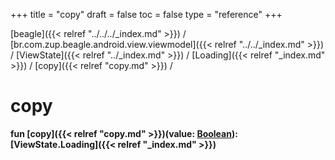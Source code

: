 +++
title = "copy"
draft = false
toc = false
type = "reference"
+++

[beagle]({{< relref "../../../_index.md" >}}) / [br.com.zup.beagle.android.view.viewmodel]({{< relref "../../_index.md" >}}) / [ViewState]({{< relref "../_index.md" >}}) / [Loading]({{< relref "_index.md" >}}) / [copy]({{< relref "copy.md" >}}) / 



# copy  
  
<b><b>fun [copy]({{< relref "copy.md" >}})(value: [Boolean](https://kotlinlang.org/api/latest/jvm/stdlib/kotlin/-boolean/index.html)): [ViewState.Loading]({{< relref "_index.md" >}})</b></b>  



